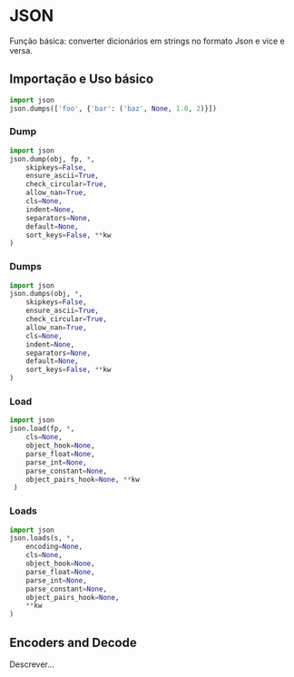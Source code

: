 # JSON

Função básica: converter dicionários em strings no formato Json e vice e versa.

## Importação e Uso básico

```python
import json
json.dumps(['foo', {'bar': ('baz', None, 1.0, 2)}])
```

### Dump

```python
import json
json.dump(obj, fp, *,
    skipkeys=False,
    ensure_ascii=True,
    check_circular=True,
    allow_nan=True,
    cls=None,
    indent=None,
    separators=None,
    default=None,
    sort_keys=False, **kw
)
```

### Dumps

```python
import json
json.dumps(obj, *,
    skipkeys=False,
    ensure_ascii=True,
    check_circular=True,
    allow_nan=True,
    cls=None,
    indent=None,
    separators=None,
    default=None,
    sort_keys=False, **kw
)
```

### Load

```python
import json
json.load(fp, *,
    cls=None,
    object_hook=None,
    parse_float=None,
    parse_int=None,
    parse_constant=None,
    object_pairs_hook=None, **kw
 )
```

### Loads

```python
import json
json.loads(s, *,
    encoding=None,
    cls=None,
    object_hook=None,
    parse_float=None,
    parse_int=None,
    parse_constant=None,
    object_pairs_hook=None,
    **kw
)
```

## Encoders and Decode

Descrever...

